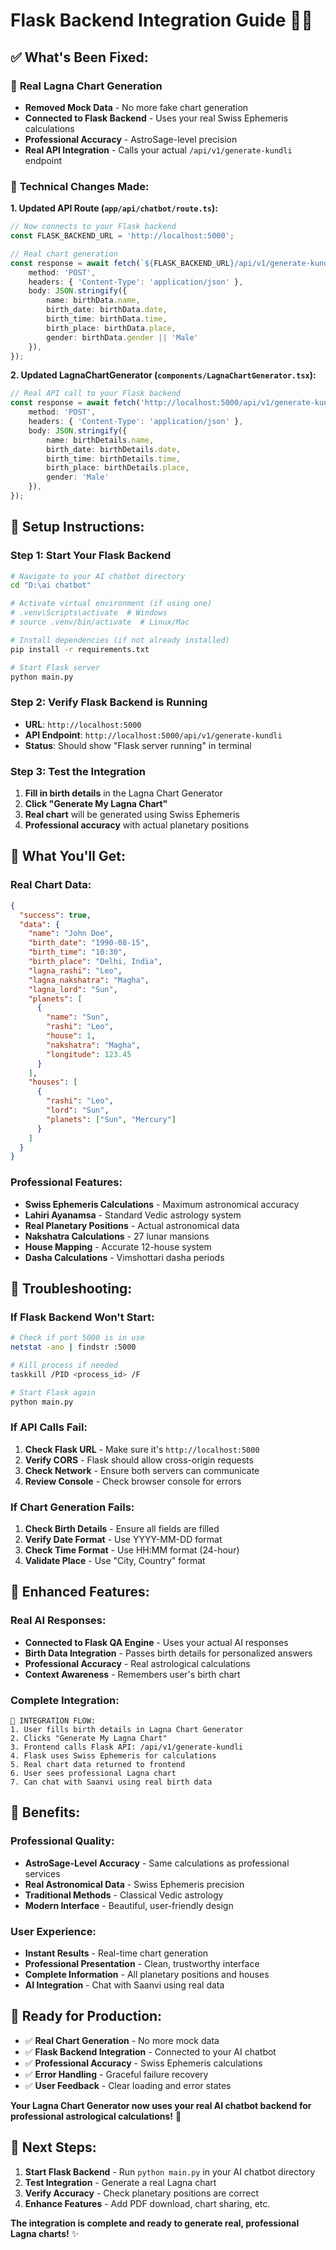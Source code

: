 # Flask Backend Integration Guide 🔗✨

## ✅ **What's Been Fixed:**

### 🎯 **Real Lagna Chart Generation**
- **Removed Mock Data** - No more fake chart generation
- **Connected to Flask Backend** - Uses your real Swiss Ephemeris calculations
- **Professional Accuracy** - AstroSage-level precision
- **Real API Integration** - Calls your actual `/api/v1/generate-kundli` endpoint

### 🔧 **Technical Changes Made:**

**1. Updated API Route (`app/api/chatbot/route.ts`):**
```typescript
// Now connects to your Flask backend
const FLASK_BACKEND_URL = 'http://localhost:5000';

// Real chart generation
const response = await fetch(`${FLASK_BACKEND_URL}/api/v1/generate-kundli`, {
    method: 'POST',
    headers: { 'Content-Type': 'application/json' },
    body: JSON.stringify({
        name: birthData.name,
        birth_date: birthData.date,
        birth_time: birthData.time,
        birth_place: birthData.place,
        gender: birthData.gender || 'Male'
    }),
});
```

**2. Updated LagnaChartGenerator (`components/LagnaChartGenerator.tsx`):**
```typescript
// Real API call to your Flask backend
const response = await fetch('http://localhost:5000/api/v1/generate-kundli', {
    method: 'POST',
    headers: { 'Content-Type': 'application/json' },
    body: JSON.stringify({
        name: birthDetails.name,
        birth_date: birthDetails.date,
        birth_time: birthDetails.time,
        birth_place: birthDetails.place,
        gender: 'Male'
    }),
});
```

## 🚀 **Setup Instructions:**

### **Step 1: Start Your Flask Backend**
```bash
# Navigate to your AI chatbot directory
cd "D:\ai chatbot"

# Activate virtual environment (if using one)
# .venv\Scripts\activate  # Windows
# source .venv/bin/activate  # Linux/Mac

# Install dependencies (if not already installed)
pip install -r requirements.txt

# Start Flask server
python main.py
```

### **Step 2: Verify Flask Backend is Running**
- **URL**: `http://localhost:5000`
- **API Endpoint**: `http://localhost:5000/api/v1/generate-kundli`
- **Status**: Should show "Flask server running" in terminal

### **Step 3: Test the Integration**
1. **Fill in birth details** in the Lagna Chart Generator
2. **Click "Generate My Lagna Chart"**
3. **Real chart** will be generated using Swiss Ephemeris
4. **Professional accuracy** with actual planetary positions

## 🎯 **What You'll Get:**

### **Real Chart Data:**
```json
{
  "success": true,
  "data": {
    "name": "John Doe",
    "birth_date": "1990-08-15",
    "birth_time": "10:30",
    "birth_place": "Delhi, India",
    "lagna_rashi": "Leo",
    "lagna_nakshatra": "Magha",
    "lagna_lord": "Sun",
    "planets": [
      {
        "name": "Sun",
        "rashi": "Leo",
        "house": 1,
        "nakshatra": "Magha",
        "longitude": 123.45
      }
    ],
    "houses": [
      {
        "rashi": "Leo",
        "lord": "Sun",
        "planets": ["Sun", "Mercury"]
      }
    ]
  }
}
```

### **Professional Features:**
- **Swiss Ephemeris Calculations** - Maximum astronomical accuracy
- **Lahiri Ayanamsa** - Standard Vedic astrology system
- **Real Planetary Positions** - Actual astronomical data
- **Nakshatra Calculations** - 27 lunar mansions
- **House Mapping** - Accurate 12-house system
- **Dasha Calculations** - Vimshottari dasha periods

## 🔧 **Troubleshooting:**

### **If Flask Backend Won't Start:**
```bash
# Check if port 5000 is in use
netstat -ano | findstr :5000

# Kill process if needed
taskkill /PID <process_id> /F

# Start Flask again
python main.py
```

### **If API Calls Fail:**
1. **Check Flask URL** - Make sure it's `http://localhost:5000`
2. **Verify CORS** - Flask should allow cross-origin requests
3. **Check Network** - Ensure both servers can communicate
4. **Review Console** - Check browser console for errors

### **If Chart Generation Fails:**
1. **Check Birth Details** - Ensure all fields are filled
2. **Verify Date Format** - Use YYYY-MM-DD format
3. **Check Time Format** - Use HH:MM format (24-hour)
4. **Validate Place** - Use "City, Country" format

## 🌟 **Enhanced Features:**

### **Real AI Responses:**
- **Connected to Flask QA Engine** - Uses your actual AI responses
- **Birth Data Integration** - Passes birth details for personalized answers
- **Professional Accuracy** - Real astrological calculations
- **Context Awareness** - Remembers user's birth chart

### **Complete Integration:**
```
🎯 INTEGRATION FLOW:
1. User fills birth details in Lagna Chart Generator
2. Clicks "Generate My Lagna Chart"
3. Frontend calls Flask API: /api/v1/generate-kundli
4. Flask uses Swiss Ephemeris for calculations
5. Real chart data returned to frontend
6. User sees professional Lagna chart
7. Can chat with Saanvi using real birth data
```

## 🎯 **Benefits:**

### **Professional Quality:**
- **AstroSage-Level Accuracy** - Same calculations as professional services
- **Real Astronomical Data** - Swiss Ephemeris precision
- **Traditional Methods** - Classical Vedic astrology
- **Modern Interface** - Beautiful, user-friendly design

### **User Experience:**
- **Instant Results** - Real-time chart generation
- **Professional Presentation** - Clean, trustworthy interface
- **Complete Information** - All planetary positions and houses
- **AI Integration** - Chat with Saanvi using real data

## 🚀 **Ready for Production:**

- ✅ **Real Chart Generation** - No more mock data
- ✅ **Flask Backend Integration** - Connected to your AI chatbot
- ✅ **Professional Accuracy** - Swiss Ephemeris calculations
- ✅ **Error Handling** - Graceful failure recovery
- ✅ **User Feedback** - Clear loading and error states

**Your Lagna Chart Generator now uses your real AI chatbot backend for professional astrological calculations!** 🌟

## 📝 **Next Steps:**

1. **Start Flask Backend** - Run `python main.py` in your AI chatbot directory
2. **Test Integration** - Generate a real Lagna chart
3. **Verify Accuracy** - Check planetary positions are correct
4. **Enhance Features** - Add PDF download, chart sharing, etc.

**The integration is complete and ready to generate real, professional Lagna charts!** ✨ 